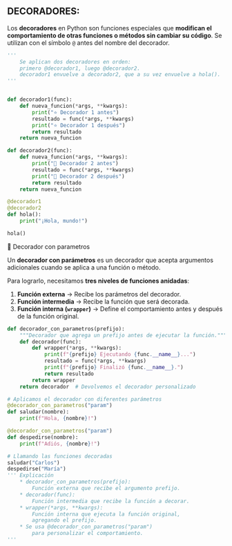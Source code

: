 ## DECORADORES:

Los **decoradores** en Python son funciones especiales que **modifican el comportamiento de otras funciones o métodos sin cambiar su código**. Se utilizan con el símbolo `@` antes del nombre del decorador.

```python
'''
    Se aplican dos decoradores en orden: 
    primero @decorador1, luego @decorador2.
    decorador1 envuelve a decorador2, que a su vez envuelve a hola().
'''


def decorador1(func):
    def nueva_funcion(*args, **kwargs):
        print("⭐ Decorador 1 antes")
        resultado = func(*args, **kwargs)
        print("⭐ Decorador 1 después")
        return resultado
    return nueva_funcion

def decorador2(func):
    def nueva_funcion(*args, **kwargs):
        print("🔹 Decorador 2 antes")
        resultado = func(*args, **kwargs)
        print("🔹 Decorador 2 después")
        return resultado
    return nueva_funcion

@decorador1
@decorador2
def hola():
    print("¡Hola, mundo!")

hola()
```

:round_pushpin: Decorador con parametros

Un **decorador con parámetros** es un decorador que acepta argumentos adicionales cuando se aplica a una función o método.

Para lograrlo, necesitamos **tres niveles de funciones anidadas**:

1. **Función externa** → Recibe los parámetros del decorador.
2. **Función intermedia** → Recibe la función que será decorada.
3. **Función interna (`wrapper`)** → Define el comportamiento antes y después de la función original.

```python
def decorador_con_parametros(prefijo):
    """Decorador que agrega un prefijo antes de ejecutar la función."""
    def decorador(func):
        def wrapper(*args, **kwargs):
            print(f"{prefijo} Ejecutando {func.__name__}...")
            resultado = func(*args, **kwargs)
            print(f"{prefijo} Finalizó {func.__name__}.")
            return resultado
        return wrapper
    return decorador  # Devolvemos el decorador personalizado

# Aplicamos el decorador con diferentes parámetros
@decorador_con_parametros("param")
def saludar(nombre):
    print(f"Hola, {nombre}!")

@decorador_con_parametros("param")
def despedirse(nombre):
    print(f"Adiós, {nombre}!")

# Llamando las funciones decoradas
saludar("Carlos")
despedirse("María")
''' Explicación
    * decorador_con_parametros(prefijo): 
        Función externa que recibe el argumento prefijo.
    * decorador(func): 
        Función intermedia que recibe la función a decorar.
    * wrapper(*args, **kwargs): 
        Función interna que ejecuta la función original, 
        agregando el prefijo.
    * Se usa @decorador_con_parametros("param") 
        para personalizar el comportamiento.
'''
```
